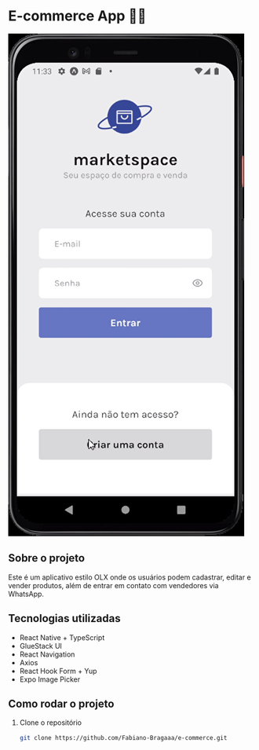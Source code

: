 # E-commerce App 📱🛒  

![Demonstração do app](./assets/simulator.gif)

## Sobre o projeto  
Este é um aplicativo estilo OLX onde os usuários podem cadastrar, editar e vender produtos, além de entrar em contato com vendedores via WhatsApp.

## Tecnologias utilizadas  
- React Native + TypeScript  
- GlueStack UI  
- React Navigation  
- Axios  
- React Hook Form + Yup  
- Expo Image Picker  

## Como rodar o projeto  
1. Clone o repositório  
   ```bash
   git clone https://github.com/Fabiano-Bragaaa/e-commerce.git
